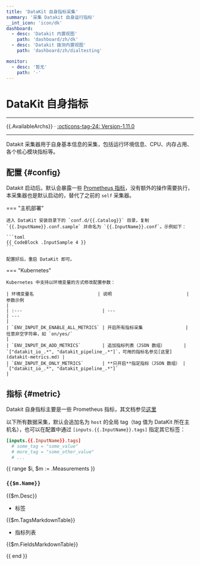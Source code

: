 ```yaml
---
title: 'DataKit 自身指标采集'
summary: '采集 Datakit 自身运行指标'
__int_icon: 'icon/dk'
dashboard:
  - desc: 'Datakit 内置视图'
    path: 'dashboard/zh/dk'
  - desc: 'Datakit 拨测内置视图'
    path: 'dashboard/zh/dialtesting'

monitor:
  - desc: '暂无'
    path: '-'
---
```


<!-- markdownlint-disable MD025 -->
# DataKit 自身指标
<!-- markdownlint-enable -->

---

{{.AvailableArchs}} · [:octicons-tag-24: Version-1.11.0](../datakit/changelog.md#cl-1.11.0)

---

Datakit 采集器用于自身基本信息的采集，包括运行环境信息、CPU、内存占用、各个核心模块指标等。

## 配置 {#config}

Datakit 启动后。默认会暴露一些 [Prometheus 指标](../datakit/datakit-metrics.md)，没有额外的操作需要执行，本采集器也是默认启动的，替代了之前的 `self` 采集器。

<!-- markdownlint-disable MD046 -->
=== "主机部署"

    进入 DataKit 安装目录下的 `conf.d/{{.Catalog}}` 目录，复制 `{{.InputName}}.conf.sample` 并命名为 `{{.InputName}}.conf`。示例如下：

    ```toml
    {{ CodeBlock .InputSample 4 }}
    ```

    配置好后，重启 DataKit 即可。

=== "Kubernetes"

    Kubernetes 中支持以环境变量的方式修改配置参数：

    | 环境变量名                        | 说明                            | 参数示例                                                                               |
    | :---                              | ---                             | ---                                                                                    |
    | `ENV_INPUT_DK_ENABLE_ALL_METRICS` | 开启所有指标采集                | 任意非空字符串，如 `on/yes/`                                                           |
    | `ENV_INPUT_DK_ADD_METRICS`        | 追加指标列表（JSON 数组）       | `["datakit_io_.*", "datakit_pipeline_.*"]`，可用的指标名参见[这里](datakit-metrics.md) |
    | `ENV_INPUT_DK_ONLY_METRICS`       | **只开启**指定指标（JSON 数组） | `["datakit_io_.*", "datakit_pipeline_.*"]`                                             |
<!-- markdownlint-enable -->

## 指标 {#metric}

Datakit 自身指标主要是一些 Prometheus 指标，其文档参见[这里](../datakit/datakit-metrics.md)

以下所有数据采集，默认会追加名为 `host` 的全局 tag（tag 值为 DataKit 所在主机名），也可以在配置中通过 `[inputs.{{.InputName}}.tags]` 指定其它标签：

``` toml
[inputs.{{.InputName}}.tags]
  # some_tag = "some_value"
  # more_tag = "some_other_value"
  # ...
```

{{ range $i, $m := .Measurements }}

### `{{$m.Name}}`

{{$m.Desc}}

- 标签

{{$m.TagsMarkdownTable}}

- 指标列表

{{$m.FieldsMarkdownTable}}

{{ end }}
